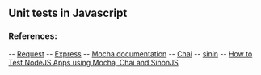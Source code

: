 ## Unit tests in Javascript

### References:

-- [Request](https://www.npmjs.com/package/request)
-- [Express](https://expressjs.com/en/guide/routing.html)
-- [Mocha documentation](https://mochajs.org/)
-- [Chai](https://www.chaijs.com/api/)
-- [sinin](https://web.archive.org/web/20211022025502/https://sinonjs.org/releases/v7.5.0/)
-- [How to Test NodeJS Apps using Mocha, Chai and SinonJS](https://www.digitalocean.com/community/tutorials/how-to-test-nodejs-apps-using-mocha-chai-and-sinonjs)
